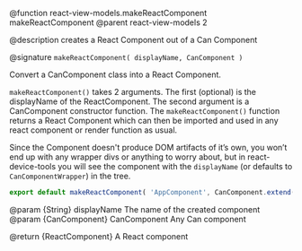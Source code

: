 @function react-view-models.makeReactComponent makeReactComponent
@parent react-view-models 2

@description creates a React Component out of a Can Component


@signature `makeReactComponent( displayName, CanComponent )`

Convert a CanComponent class into a React Component.

`makeReactComponent()` takes 2 arguments. The first (optional) is the displayName of the ReactComponent. The second argument is a CanComponent constructor function. The `makeReactComponent()` function returns a React Component which can then be imported and used in any react component or render function as usual.

Since the Component doesn't produce DOM artifacts of it’s own, you won’t end up with any wrapper divs or anything to worry about, but in react-device-tools you will see the component with the `displayName` (or defaults to `CanComponentWrapper`) in the tree.

```javascript
export default makeReactComponent( 'AppComponent', CanComponent.extend({ ... }) )
```

@param {String} displayName The name of the created component
@param {CanComponent} CanComponent Any Can component

@return {ReactComponent} A React component
